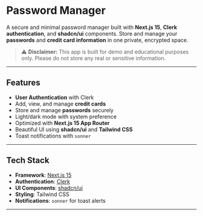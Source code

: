 # Password Manager

A secure and minimal password manager built with **Next.js 15**, **Clerk authentication**, and **shadcn/ui** components. Store and manage your **passwords** and **credit card information** in one private, encrypted space.
> ⚠️ **Disclaimer:** This app is built for demo and educational purposes only. Please do not store any real or sensitive information.
---

## Features

- **User Authentication** with Clerk
- Add, view, and manage **credit cards**
- Store and manage **passwords** securely
- Light/dark mode with system preference
-  Optimized with **Next.js 15 App Router**
- Beautiful UI using **shadcn/ui** and **Tailwind CSS**
- Toast notifications with `sonner`

---

## Tech Stack

- **Framework**: [Next.js 15](https://nextjs.org/)
- **Authentication**: [Clerk](https://clerk.dev/)
- **UI Components**: [shadcn/ui](https://ui.shadcn.com/)
- **Styling**: Tailwind CSS
- **Notifications**: `sonner` for toast alerts

---
